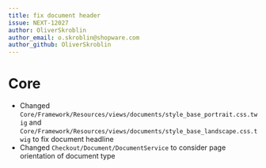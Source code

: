 ```yaml
---
title: fix document header
issue: NEXT-12027
author: OliverSkroblin
author_email: o.skroblin@shopware.com 
author_github: OliverSkroblin
---
```

# Core
* Changed `Core/Framework/Resources/views/documents/style_base_portrait.css.twig` and `Core/Framework/Resources/views/documents/style_base_landscape.css.twig` to fix document headline 
* Changed `Checkout/Document/DocumentService` to consider page orientation of document type

